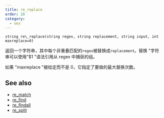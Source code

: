 ```yaml
---
title: re_replace
order: 28
category:
  - vex
---
```


`string re\_replace(string regex, string replacement, string input, int maxreplace=0)`

返回一个字符串，其中每个非重叠匹配的`regex`被替换成`replacement`。替换 "字符串可以使用"$1 "语法引用从 regex 中捕获的组。

如果 "maxreplace "被给定而不是 0，它指定了要做的最大替换次数。

## See also

- [re_match](re_match.html)
- [re_find](re_find.html)
- [re_findall](re_findall.html)
- [re_split](re_split.html)
